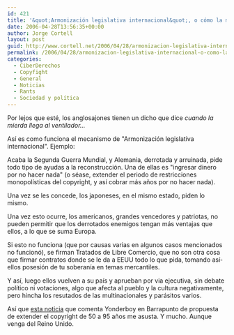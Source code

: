 ```yaml
---
id: 421
title: '&quot;Armonización legislativa internacional&quot;, o cómo la mierda salpica'
date: 2006-04-28T13:56:35+00:00
author: Jorge Cortell
layout: post
guid: http://www.cortell.net/2006/04/28/armonizacion-legislativa-internacional-o-como-la-mierda-salpica/
permalink: /2006/04/28/armonizacion-legislativa-internacional-o-como-la-mierda-salpica/
categories:
  - CiberDerechos
  - Copyfight
  - General
  - Noticias
  - Rants
  - Sociedad y polí­tica
---
```

Por lejos que esté, los anglosajones tienen un dicho que dice _cuando la mierda llega al ventilador..._

Así­ es como funciona el mecanismo de "Armonización legislativa internacional". Ejemplo:

Acaba la Segunda Guerra Mundial, y Alemania, derrotada y arruinada, pide todo tipo de ayudas a la reconstrucción. Una de ellas es "ingresar dinero por no hacer nada" (o séase, extender el periodo de restricciones monopolí­sticas del copyright, y así­ cobrar más años por no hacer nada).

Una vez se les concede, los japoneses, en el mismo estado, piden lo mismo.

Una vez esto ocurre, los americanos, grandes vencedores y patriotas, no pueden permitir que los derrotados enemigos tengan más ventajas que ellos, a lo que se suma Europa.

Si esto no funciona (que por causas varias en algunos casos mencionados no funcionó), se firman Tratados de Libre Comercio, que no son otra cosa que firmar contratos donde se le da a EEUU todo lo que pida, tomando así­ ellos posesión de tu soberaní­a en temas mercantiles.

Y así­, luego ellos vuelven a su paí­s y aprueban por via ejecutiva, sin debate polí­tico ni votaciones, algo que afecta al pueblo y la cultura negativamente, pero hincha los resutados de las multinacionales y parásitos varios.

Así­ que [esta noticia](http://barrapunto.com/article.pl?sid=06/04/19/2053209&mode=thread) que comenta Yonderboy en Barrapunto de propuesta de extender el copyright de 50 a 95 años me asusta. Y mucho. Aunque venga del Reino Unido.
